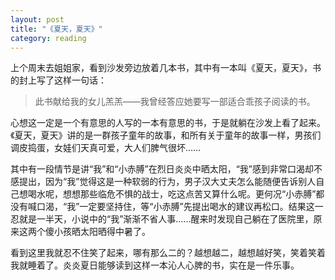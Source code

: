 ```yaml
---
layout: post
title: "《夏天，夏天》"
category: reading
---
```



上个周末去姐姐家，看到沙发旁边放着几本书，其中有一本叫《夏天，夏天》，书的封上写了这样一句话：


> 此书献给我的女儿羔羔——我曾经答应她要写一部适合乖孩子阅读的书。


心想这一定是一个有意思的人写的一本有意思的书，于是就躺在沙发上看了起来。《夏天，夏天》讲的是一群孩子童年的故事，和所有关于童年的故事一样，男孩们调皮捣蛋，女娃们天真可爱，大人们脾气很坏……


其中有一段情节是讲“我”和“小赤膊”在烈日炎炎中晒太阳，“我”感到非常口渴却不感提出，因为“我”觉得这是一种软弱的行为，男子汉大丈夫怎么能随便告诉别人自己想喝水呢，想想那些临危不惧的战士，吃这点苦又算什么呢。更何况“小赤膊”都没有喊口渴，“我”一定要坚持住，等“小赤膊”先提出喝水的建议再松口。结果这一忍就是一半天，小说中的“我”渐渐不省人事……醒来时发现自己躺在了医院里，原来这两个傻小孩晒太阳晒得中暑了。


看到这里我就忍不住笑了起来，哪有那么二的？越想越二，越想越好笑，笑着笑着我就睡着了。炎炎夏日能够读到这样一本沁人心脾的书，实在是一件乐事。
